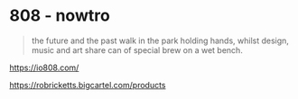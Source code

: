 # 808 - nowtro

> the future and the past walk in the park holding hands, whilst design, music and art share can of special brew on a wet bench.

https://io808.com/

https://robricketts.bigcartel.com/products

